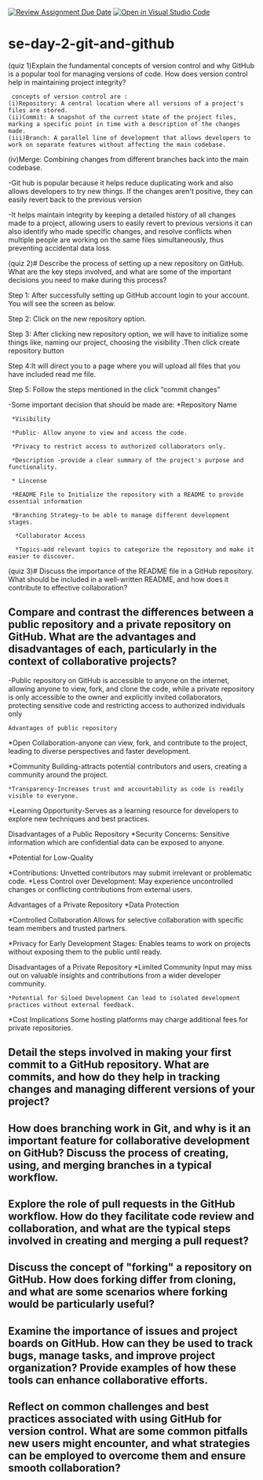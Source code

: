 [![Review Assignment Due Date](https://classroom.github.com/assets/deadline-readme-button-22041afd0340ce965d47ae6ef1cefeee28c7c493a6346c4f15d667ab976d596c.svg)](https://classroom.github.com/a/8wgCKhpZ)
[![Open in Visual Studio Code](https://classroom.github.com/assets/open-in-vscode-2e0aaae1b6195c2367325f4f02e2d04e9abb55f0b24a779b69b11b9e10269abc.svg)](https://classroom.github.com/online_ide?assignment_repo_id=18411520&assignment_repo_type=AssignmentRepo)
# se-day-2-git-and-github

 (quiz 1)Explain the fundamental concepts of version control and why GitHub is a popular tool for managing versions of code. How does version control help in maintaining project integrity?

     concepts of version control are :
    (i)Repository: A central location where all versions of a project's files are stored. 
    (ii)Commit: A snapshot of the current state of the project files, marking a specific point in time with a description of the changes made. 
    (iii)Branch: A parallel line of development that allows developers to work on separate features without affecting the main codebase. 
   (iv)Merge: Combining changes from different branches back into the main codebase.
 

-Git hub is popular because it helps reduce duplicating work and also  allows developers to try new things. If the changes aren't positive, they can easily revert back to the previous version


-It helps maintain integrity by keeping a detailed history of all changes made to a project, allowing users to easily revert to previous versions it can also  identify who made specific changes, and resolve conflicts when multiple people are working on the same files simultaneously, thus preventing accidental data loss.

 (quiz 2)# Describe the process of setting up a new repository on GitHub. What are the key steps involved, and what are some of the important decisions you need to make during this process?

  Step 1: After successfully setting up GitHub account login to your account. You will see the screen as below.

  Step 2: Click on the new repository option.


  Step 3: After clicking new repository option, we will have to initialize some things like, naming our project, choosing the visibility .Then click create 
repository button

   Step 4:It will direct you to a page where you will upload all files that you have included read me file.

  Step 5: Follow the steps mentioned in the  click “commit changes”


-Some important decision that should be made are:
     *Repository Name

     *Visibility

     *Public- Allow anyone to view and access the code. 

     *Privacy to restrict access to authorized collaborators only. 

     *Description -provide a clear summary of the project's purpose and functionality. 

     * Lincense

     *README File to Initialize the repository with a README to provide essential information 

     *Branching Strategy-to be able to manage different development stages. 

      *Collaborator Access

      *Topics-add relevant topics to categorize the repository and make it easier to discover. 

(quiz 3)# Discuss the importance of the README file in a GitHub repository. What should be included in a well-written README, and how does it contribute to effective collaboration?

 
## Compare and contrast the differences between a public repository and a private repository on GitHub. What are the advantages and disadvantages of each, particularly in the context of collaborative projects?

-Public repository on GitHub is accessible to anyone on the internet, allowing anyone to view, fork, and clone the code, while a private repository is only accessible to the owner and explicitly invited collaborators, protecting sensitive code and restricting access to authorized individuals only

    Advantages of public repository 
  *Open Collaboration-anyone can view, fork, and contribute to the project, leading to diverse perspectives and faster development. 

   *Community Building-attracts potential contributors and users, creating a community around the project. 

    *Transparency-Increases trust and accountability as code is readily visible to everyone. 

   *Learning Opportunity-Serves as a learning resource for developers to explore new techniques and best practices. 


  Disadvantages of a Public Repository
  *Security Concerns: Sensitive information which are confidential data can be exposed to anyone. 

  *Potential for Low-Quality                    

 *Contributions: Unvetted contributors may submit irrelevant or problematic code. 
 *Less Control over Development: May experience uncontrolled changes or conflicting contributions from external users. 

  Advantages of a Private Repository
   *Data Protection

   *Controlled Collaboration
Allows for selective collaboration with specific team members and trusted partners.

 *Privacy for Early Development Stages:
Enables teams to work on projects without exposing them to the public until ready.

 
  Disadvantages of a Private Repository
   *Limited Community Input may miss out on valuable insights and contributions from a wider developer community.
 
    *Potential for Siloed Development Can lead to isolated development practices without external feedback. 

  *Cost Implications Some hosting platforms may charge additional fees for private repositories. 

## Detail the steps involved in making your first commit to a GitHub repository. What are commits, and how do they help in tracking changes and managing different versions of your project?

## How does branching work in Git, and why is it an important feature for collaborative development on GitHub? Discuss the process of creating, using, and merging branches in a typical workflow.

## Explore the role of pull requests in the GitHub workflow. How do they facilitate code review and collaboration, and what are the typical steps involved in creating and merging a pull request?

## Discuss the concept of "forking" a repository on GitHub. How does forking differ from cloning, and what are some scenarios where forking would be particularly useful?

## Examine the importance of issues and project boards on GitHub. How can they be used to track bugs, manage tasks, and improve project organization? Provide examples of how these tools can enhance collaborative efforts.

## Reflect on common challenges and best practices associated with using GitHub for version control. What are some common pitfalls new users might encounter, and what strategies can be employed to overcome them and ensure smooth collaboration?
